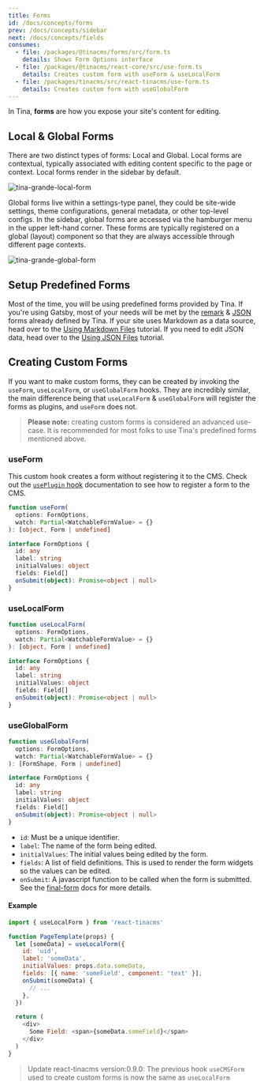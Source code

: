 ```yaml
---
title: Forms
id: /docs/concepts/forms
prev: /docs/concepts/sidebar
next: /docs/concepts/fields
consumes:
  - file: /packages/@tinacms/forms/src/form.ts
    details: Shows Form Options interface
  - file: /packages/@tinacms/react-core/src/use-form.ts
    details: Creates custom form with useForm & useLocalForm
  - file: /packages/tinacms/src/react-tinacms/use-form.ts
    details: Creates custom form with useGlobalForm
---
```


In Tina, **forms** are how you expose your site's content for editing.

## Local & Global Forms

There are two distinct types of forms: Local and Global. Local forms are contextual, typically associated with editing content specific to the page or context. Local forms render in the sidebar by default.

![tina-grande-local-form](/img/tina_grande_local_forms.jpg)

Global forms live within a settings-type panel, they could be site-wide settings, theme configurations, general metadata, or other top-level configs. In the sidebar, global forms are accessed via the hamburger menu in the upper left-hand corner. These forms are typically registered on a global (layout) component so that they are always accessible through different page contexts.

![tina-grande-global-form](/img/tina-grande-global-form.jpg)

## Setup Predefined Forms

Most of the time, you will be using predefined forms provided by Tina. If you're using Gatsby, most of your needs will be met by the [remark](/docs/gatsby/markdown) & [JSON](/docs/gatsby/json) forms already defined by Tina. If your site uses Markdown as a data source, head over to the [Using Markdown Files](/docs/gatsby/markdown) tutorial. If you need to edit JSON data, head over to the [Using JSON Files](/docs/gatsby/json) tutorial.

## Creating Custom Forms

If you want to make custom forms, they can be created by invoking the `useForm`, `useLocalForm`, or `useGlobalForm` hooks. They are incredibly similar, the main difference being that `useLocalForm` & `useGlobalForm` will register the forms as plugins, and `useForm` does not.

> **Please note:** creating custom forms is considered an advanced use-case. It is recommended for most folks to use Tina's predefined forms mentioned above.

### useForm

This custom hook creates a form without registering it to the CMS. Check out the [`usePlugin` hook](/docs/concepts/plugins#adding-and-removing-plugins) documentation to see how to register a form to the CMS.

```typescript
function useForm(
  options: FormOptions,
  watch: Partial<WatchableFormValue> = {}
): [object, Form | undefined]

interface FormOptions {
  id: any
  label: string
  initialValues: object
  fields: Field[]
  onSubmit(object): Promise<object | null>
}
```

### useLocalForm

```typescript
function useLocalForm(
  options: FormOptions,
  watch: Partial<WatchableFormValue> = {}
): [object, Form | undefined]

interface FormOptions {
  id: any
  label: string
  initialValues: object
  fields: Field[]
  onSubmit(object): Promise<object | null>
}
```

### useGlobalForm

```ts
function useGlobalForm(
  options: FormOptions,
  watch: Partial<WatchableFormValue> = {}
): [FormShape, Form | undefined]

interface FormOptions {
  id: any
  label: string
  initialValues: object
  fields: Field[]
  onSubmit(object): Promise<object | null>
}
```

- `id`: Must be a unique identifier.
- `label`: The name of the form being edited.
- `initialValues`: The initial values being edited by the form.
- `fields`: A list of field definitions. This is used to render the form widgets so the values can be edited.
- `onSubmit`: A javascript function to be called when the form is submitted. See the [final-form](https://github.com/final-form/final-form#onsubmit-values-object-form-formapi-callback-errors-object--void--object--promiseobject--void) docs for more details.

#### Example

```javascript
import { useLocalForm } from 'react-tinacms'

function PageTemplate(props) {
  let [someData] = useLocalForm({
    id: 'uid',
    label: 'someData',
    initialValues: props.data.someData,
    fields: [{ name: 'someField', component: 'text' }],
    onSubmit(someData) {
      // ...
    },
  })

  return (
    <div>
      Some Field: <span>{someData.someField}</span>
    </div>
  )
}
```

> Update react-tinacms version:0.9.0: The previous hook `useCMSForm` used to create custom forms is now the same as `useLocalForm`
